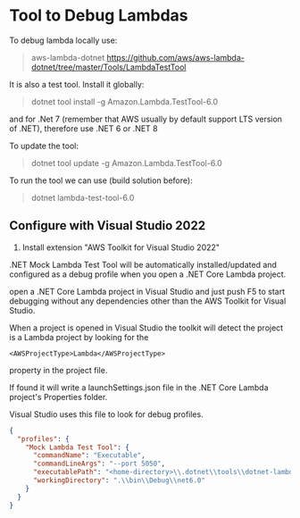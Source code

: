 ﻿# Tool to Debug Lambdas

To debug lambda locally use:

> aws-lambda-dotnet
> https://github.com/aws/aws-lambda-dotnet/tree/master/Tools/LambdaTestTool

It is also a test tool. Install it globally:

> dotnet tool install -g Amazon.Lambda.TestTool-6.0

and for .Net 7 (remember that AWS usually by default support LTS version of .NET), therefore use .NET 6 or .NET 8

To update the tool:

> dotnet tool update -g Amazon.Lambda.TestTool-6.0

To run the tool we can use (build solution before):

> dotnet lambda-test-tool-6.0

## Configure with Visual Studio 2022

1. Install extension "AWS Toolkit for Visual Studio 2022"

.NET Mock Lambda Test Tool will be automatically installed/updated and configured as a debug profile when you open a .NET Core Lambda project.

open a .NET Core Lambda project in Visual Studio and just push F5 to start debugging without any dependencies other than the AWS Toolkit for Visual Studio.

When a project is opened in Visual Studio the toolkit will detect the project is a Lambda project by looking for the 

```csproj
<AWSProjectType>Lambda</AWSProjectType>
````

property in the project file. 

If found it will write a launchSettings.json file in the .NET Core Lambda project's Properties folder. 

Visual Studio uses this file to look for debug profiles.

```json
{
  "profiles": {
    "Mock Lambda Test Tool": {
      "commandName": "Executable",
      "commandLineArgs": "--port 5050",
      "executablePath": "<home-directory>\\.dotnet\\tools\\dotnet-lambda-test-tool-6.0.exe",
      "workingDirectory": ".\\bin\\Debug\\net6.0"
    }
  }
}
```